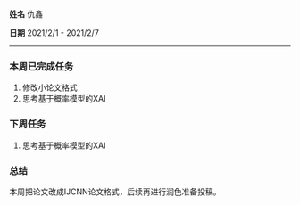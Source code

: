 **姓名** 仇鑫

**日期** 2021/2/1 - 2021/2/7

------

### 本周已完成任务

1. 修改小论文格式
2. 思考基于概率模型的XAI

### 下周任务

1. 思考基于概率模型的XAI

### 总结

本周把论文改成IJCNN论文格式，后续再进行润色准备投稿。

